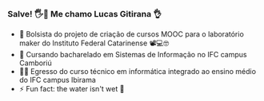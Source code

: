 ### Salve! 🖐🤙 Me chamo Lucas Gitirana 👌

<!--
**lucas-gitirana/lucas-gitirana** is a ✨ _special_ ✨ repository because its `README.md` (this file) appears on your GitHub profile.

Here are some ideas to get you started:

- 🔭 Bolsista do projeto de criação de cursos MOOC para o laboratório maker do Instituto Federal Catarinense 📽💻🤓
- 🌱 Cursando bacharelado em Sistemas de Informação no IFC campus Camboriú
- 👨‍🎓 Técnico em Informática pelo IFC campus Ibirama
- 👯 I’m looking to collaborate on ...
- 🤔 I’m looking for help with ...
- 💬 Ask me about ...
- 📫 How to reach me: ...
- 😄 Pronouns: ...
-->
- 🔭 Bolsista do projeto de criação de cursos MOOC para o laboratório maker do Instituto Federal Catarinense 📽💻🤓
- 🌱 Cursando bacharelado em Sistemas de Informação no IFC campus Camboriú
- 👨‍🎓 Egresso do curso técnico em informática integrado ao ensino médio do IFC campus Ibirama
- ⚡ Fun fact: the water isn't wet 🙂

